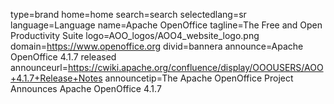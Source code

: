 type=brand
home=home
search=search
selectedlang=sr
language=Language
name=Apache OpenOffice
tagline=The Free and Open Productivity Suite
logo=AOO_logos/AOO4_website_logo.png
domain=https://www.openoffice.org
divid=bannera
announce=Apache OpenOffice 4.1.7 released
announceurl=https://cwiki.apache.org/confluence/display/OOOUSERS/AOO+4.1.7+Release+Notes
announcetip=The Apache OpenOffice Project Announces Apache OpenOffice 4.1.7

